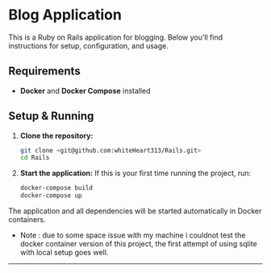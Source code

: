 # Blog Application

This is a Ruby on Rails application for blogging. Below you'll find instructions for setup, configuration, and usage.

## Requirements

- **Docker** and **Docker Compose** installed

## Setup & Running

1. **Clone the repository:**
   ```sh
   git clone <git@github.com:whiteHeart313/Rails.git>
   cd Rails
   ```

2. **Start the application:**
If this is your first time running the project, run:
   ```sh
   docker-compose build
   docker-compose up
   ```

The application and all dependencies will be started automatically in Docker containers.

- Note : due to some space issue with my machine i couldnot test the docker container version of this project, the first attempt of using sqlite with local setup goes well. 
---